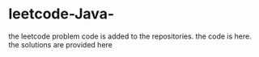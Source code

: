 # leetcode-Java-
the leetcode problem code is added to the repositories.
the code is here.
the solutions are provided here


